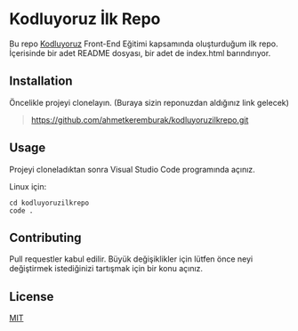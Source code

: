# Kodluyoruz İlk Repo

Bu repo [Kodluyoruz](https://www.kodluyoruz.org/) Front-End Eğitimi kapsamında oluşturduğum ilk repo. İçerisinde bir adet README dosyası, bir adet de index.html barındırıyor.

## Installation


Öncelikle projeyi clonelayın. (Buraya sizin reponuzdan aldığınız link gelecek)
> https://github.com/ahmetkeremburak/kodluyoruzilkrepo.git

## Usage


Projeyi cloneladıktan sonra Visual Studio Code programında açınız.

Linux için:
```
cd kodluyoruzilkrepo
code .
```

## Contributing


Pull requestler kabul edilir. Büyük değişiklikler için lütfen önce neyi değiştirmek istediğinizi tartışmak için bir konu açınız.

## License


[MIT](https://choosealicense.com/)
